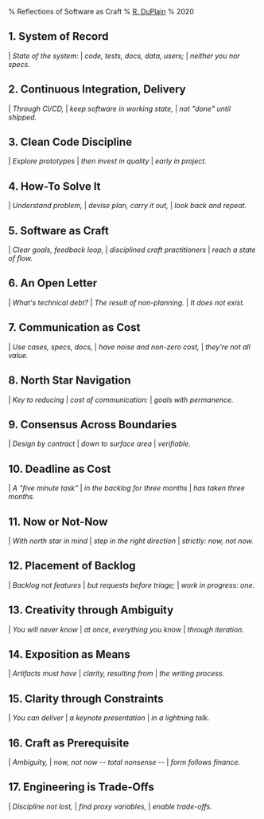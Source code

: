 % Reflections of Software as Craft
% [R. DuPlain](https://github.com/rduplain)
% 2020


## 1. System of Record

| _State of the system:_
| _code, tests, docs, data, users;_
| _neither you nor specs._


## 2. Continuous Integration, Delivery

| _Through CI/CD,_
| _keep software in working state,_
| _not "done" until shipped._


## 3. Clean Code Discipline

| _Explore prototypes_
| _then invest in quality_
| _early in project._


## 4. How-To Solve It

| _Understand problem,_
| _devise plan, carry it out,_
| _look back and repeat._


## 5. Software as Craft

| _Clear goals, feedback loop,_
| _disciplined craft practitioners_
| _reach a state of flow._


## 6. An Open Letter

| _What's technical debt?_
| _The result of non-planning._
| _It does not exist._


## 7. Communication as Cost

| _Use cases, specs, docs,_
| _have noise and non-zero cost,_
| _they're not all value._


## 8. North Star Navigation

| _Key to reducing_
| _cost of communication:_
| _goals with permanence._


## 9. Consensus Across Boundaries

| _Design by contract_
| _down to surface area_
| _verifiable._


## 10. Deadline as Cost

| _A "five minute task"_
| _in the backlog for three months_
| _has taken three months._


## 11. Now or Not-Now

| _With north star in mind_
| _step in the right direction_
| _strictly: now, not now._


## 12. Placement of Backlog

| _Backlog not features_
| _but requests before triage;_
| _work in progress: one._


## 13. Creativity through Ambiguity

| _You will never know_
| _at once, everything you know_
| _through iteration._


## 14. Exposition as Means

| _Artifacts must have_
| _clarity, resulting from_
| _the writing process._


## 15. Clarity through Constraints

| _You can deliver_
| _a keynote presentation_
| _in a lightning talk._


## 16. Craft as Prerequisite

| _Ambiguity,_
| _now, not now_ -- _total nonsense_ --
| _form follows finance._


## 17. Engineering is Trade-Offs

| _Discipline not lost,_
| _find proxy variables,_
| _enable trade-offs._
